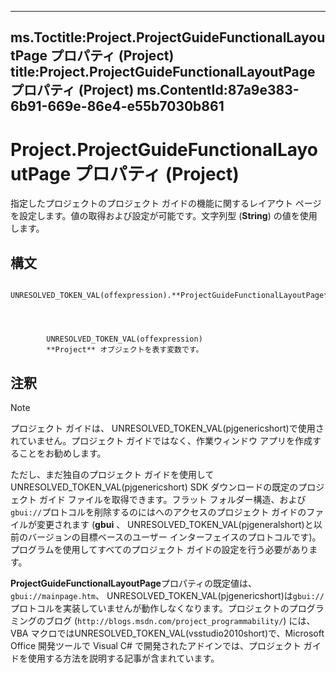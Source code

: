 

---
ms.Toctitle:Project.ProjectGuideFunctionalLayoutPage プロパティ (Project)
title:Project.ProjectGuideFunctionalLayoutPage プロパティ (Project)
ms.ContentId:87a9e383-6b91-669e-86e4-e55b7030b861
---
# Project.ProjectGuideFunctionalLayoutPage プロパティ (Project)




指定したプロジェクトのプロジェクト ガイドの機能に関するレイアウト ページを設定します。値の取得および設定が可能です。文字列型 (**String**) の値を使用します。

## 構文

            UNRESOLVED_TOKEN_VAL(offexpression).**ProjectGuideFunctionalLayoutPage**




            UNRESOLVED_TOKEN_VAL(offexpression)
            **Project** オブジェクトを表す変数です。



## 注釈

>[!NOTE]
>プロジェクト ガイドは、 UNRESOLVED_TOKEN_VAL(pjgenericshort)で使用されていません。プロジェクト ガイドではなく、作業ウィンドウ アプリを作成することをお勧めします。


ただし、まだ独自のプロジェクト ガイドを使用してUNRESOLVED_TOKEN_VAL(pjgenericshort) SDK ダウンロードの既定のプロジェクト ガイド ファイルを取得できます。フラット フォルダー構造、および`gbui://`プロトコルを削除するのにはへのアクセスのプロジェクト ガイドのファイルが変更されます (**gbui** 、 UNRESOLVED_TOKEN_VAL(pjgeneralshort)と以前のバージョンの目標ベースのユーザー インターフェイスのプロトコルです)。プログラムを使用してすべてのプロジェクト ガイドの設定を行う必要があります。



**ProjectGuideFunctionalLayoutPage**プロパティの既定値は、 `gbui://mainpage.htm`、 UNRESOLVED_TOKEN_VAL(pjgenericshort)は`gbui://`プロトコルを実装していませんが動作しなくなります。プロジェクトのプログラミングのブログ (`http://blogs.msdn.com/project_programmability/`) には、VBA マクロではUNRESOLVED_TOKEN_VAL(vsstudio2010short)で、Microsoft Office 開発ツールで Visual C# で開発されたアドインでは、プロジェクト ガイドを使用する方法を説明する記事が含まれています。




